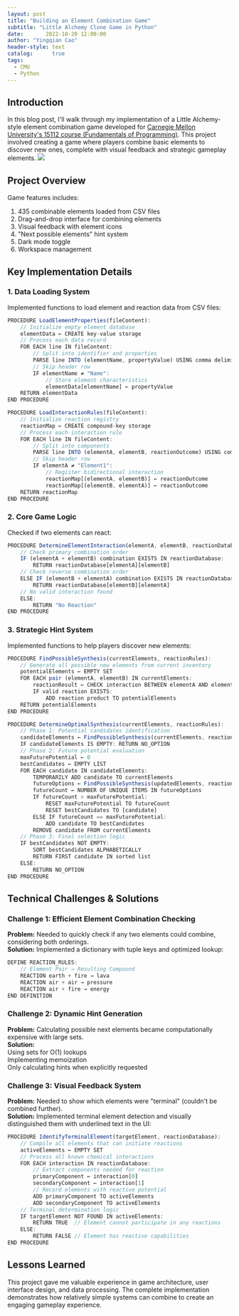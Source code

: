 ```yaml
---
layout: post
title: "Building an Element Combination Game"
subtitle: "Little Alchemy Clone Game in Python"
date:       2022-10-20 12:00:00
author: "Yingqian Cao"
header-style: text
catalog:      true
tags:
  - CMU
  - Python
---
```


## Introduction

In this blog post, I'll walk through my implementation of a Little Alchemy-style element combination game developed for [Carnegie Mellon University's 15112 course (Fundamentals of Programming)](https://www.cs.cmu.edu/~112/syllabus.html). This project involved creating a game where players combine basic elements to discover new ones, complete with visual feedback and strategic gameplay elements.
![](/img/Game1.png)


## Project Overview

Game features includes:  
1. 435 combinable elements loaded from CSV files  
2. Drag-and-drop interface for combining elements  
3. Visual feedback with element icons  
4. "Next possible elements" hint system  
5. Dark mode toggle  
6. Workspace management  

## Key Implementation Details  

### 1. Data Loading System  
Implemented functions to load element and reaction data from CSV files:
```ts
PROCEDURE LoadElementProperties(fileContent):
    // Initialize empty element database
    elementData ← CREATE key-value storage
    // Process each data record
    FOR EACH line IN fileContent:
        // Split into identifier and properties
        PARSE line INTO (elementName, propertyValue) USING comma delimiter
        // Skip header row
        IF elementName ≠ "Name":
            // Store element characteristics
            elementData[elementName] ← propertyValue
    RETURN elementData
END PROCEDURE
```
```ts
PROCEDURE LoadInteractionRules(fileContent):
    // Initialize reaction registry
    reactionMap ← CREATE compound-key storage
    // Process each interaction rule
    FOR EACH line IN fileContent:
        // Split into components
        PARSE line INTO (elementA, elementB, reactionOutcome) USING comma
        // Skip header row
        IF elementA ≠ "Element1":
            // Register bidirectional interaction
            reactionMap[(elementA, elementB)] ← reactionOutcome
            reactionMap[(elementB, elementA)] ← reactionOutcome
    RETURN reactionMap
END PROCEDURE
```

### 2. Core Game Logic  
Checked if two elements can react:
```ts
PROCEDURE DetermineElementInteraction(elementA, elementB, reactionDatabase):
    // Check primary combination order
    IF (elementA + elementB) combination EXISTS IN reactionDatabase:
        RETURN reactionDatabase[elementA][elementB]
    // Check reverse combination order
    ELSE IF (elementB + elementA) combination EXISTS IN reactionDatabase:
        RETURN reactionDatabase[elementB][elementA]
    // No valid interaction found
    ELSE:
        RETURN "No Reaction"
END PROCEDURE
```

### 3. Strategic Hint System  
Implemented functions to help players discover new elements:
```ts
PROCEDURE FindPossibleSynthesis(currentElements, reactionRules):
    // Generate all possible new elements from current inventory
    potentialElements ← EMPTY SET
    FOR EACH pair (elementA, elementB) IN currentElements:
        reactionResult ← CHECK interaction BETWEEN elementA AND elementB
        IF valid reaction EXISTS:
            ADD reaction product TO potentialElements
    RETURN potentialElements
END PROCEDURE
```
```ts
PROCEDURE DetermineOptimalSynthesis(currentElements, reactionRules):
    // Phase 1: Potential candidates identification
    candidateElements ← FindPossibleSynthesis(currentElements, reactionRules)
    IF candidateElements IS EMPTY: RETURN NO_OPTION
    // Phase 2: Future potential evaluation
    maxFuturePotential ← 0
    bestCandidates ← EMPTY LIST
    FOR EACH candidate IN candidateElements:
        TEMPORARILY ADD candidate TO currentElements
        futureOptions ← FindPossibleSynthesis(updatedElements, reactionRules)
        futureCount ← NUMBER OF UNIQUE ITEMS IN futureOptions
        IF futureCount > maxFuturePotential:
            RESET maxFuturePotential TO futureCount
            RESET bestCandidates TO [candidate]
        ELSE IF futureCount == maxFuturePotential:
            ADD candidate TO bestCandidates
        REMOVE candidate FROM currentElements
    // Phase 3: Final selection logic
    IF bestCandidates NOT EMPTY:
        SORT bestCandidates ALPHABETICALLY
        RETURN FIRST candidate IN sorted list
    ELSE:
        RETURN NO_OPTION
END PROCEDURE
```


## Technical Challenges & Solutions  

### Challenge 1: Efficient Element Combination Checking
**Problem:** Needed to quickly check if any two elements could combine, considering both orderings.  
**Solution:** Implemented a dictionary with tuple keys and optimized lookup:
```ts
DEFINE REACTION_RULES:
    // Element Pair → Resulting Compound
    REACTION earth + fire → lava
    REACTION air + air → pressure
    REACTION air + fire → energy
END DEFINITION
```

### Challenge 2: Dynamic Hint Generation
**Problem:** Calculating possible next elements became computationally expensive with large sets.  
**Solution:**   
Using sets for O(1) lookups  
Implementing memoization  
Only calculating hints when explicitly requested  

### Challenge 3: Visual Feedback System
**Problem:** Needed to show which elements were "terminal" (couldn't be combined further).  
**Solution:** Implemented terminal element detection and visually distinguished them with underlined text in the UI:  
```ts
PROCEDURE IdentifyTerminalElement(targetElement, reactionDatabase):
    // Compile all elements that can initiate reactions
    activeElements ← EMPTY SET
    // Process all known chemical interactions
    FOR EACH interaction IN reactionDatabase:
        // Extract components needed for reaction
        primaryComponent ← interaction[0]
        secondaryComponent ← interaction[1]
        // Record elements with reactive potential
        ADD primaryComponent TO activeElements
        ADD secondaryComponent TO activeElements
    // Terminal determination logic
    IF targetElement NOT FOUND IN activeElements:
        RETURN TRUE  // Element cannot participate in any reactions
    ELSE:
        RETURN FALSE // Element has reactive capabilities
END PROCEDURE
```


## Lessons Learned
This project gave me valuable experience in game architecture, user interface design, and data processing. The complete implementation demonstrates how relatively simple systems can combine to create an engaging gameplay experience.

